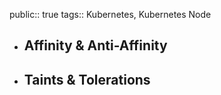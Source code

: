 public:: true
tags:: Kubernetes, Kubernetes Node

- ## Affinity & Anti-Affinity
- ## Taints & Tolerations